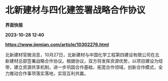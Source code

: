# 北新建材与四化建签署战略合作协议
**界面快报**

**2023-10-28 12:40**

**https://www.jiemian.com/article/10302276.html**

北新建材官微消息，10月27日，北新建材与中国化学工程第四建设有限公司在北新建材总部签署战略合作协议。根据协议，双方将发挥资源优势，以项目建设为纽带，建立资源共享机制，进一步巩固合作基础，拓宽合作领域，创新合作模式，全力推动合作事项落实落地，实现互利共赢。
